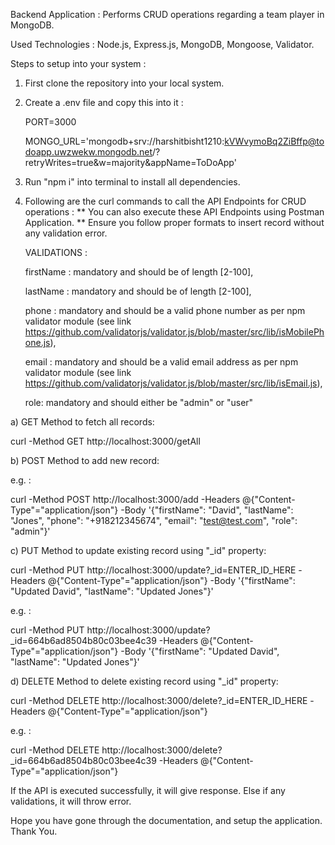 Backend Application : Performs CRUD operations regarding a team player in MongoDB.

Used Technologies : Node.js, Express.js, MongoDB, Mongoose, Validator. 

Steps to setup into your system :

1. First clone the repository into your local system.
2. Create a .env file and copy this into it :

      PORT=3000

      MONGO_URL='mongodb+srv://harshitbisht1210:kVWvymoBq2ZiBffp@todoapp.uwzwekw.mongodb.net/?retryWrites=true&w=majority&appName=ToDoApp'

4. Run "npm i" into terminal to install all dependencies.
5. Following are the curl commands to call the API Endpoints for CRUD operations :
   ** You can also execute these API Endpoints using Postman Application.
   ** Ensure you follow proper formats to insert record without any validation error.

   VALIDATIONS :

   firstName : mandatory and should be of length [2-100],

   lastName : mandatory and should be of length [2-100],

   phone : mandatory and should be a valid phone number as per npm validator module (see link https://github.com/validatorjs/validator.js/blob/master/src/lib/isMobilePhone.js),

   email : mandatory and should be a valid email address as per npm validator module (see link https://github.com/validatorjs/validator.js/blob/master/src/lib/isEmail.js),

   role: mandatory and should either be "admin" or "user"

a) GET Method to fetch all records:

curl -Method GET http://localhost:3000/getAll

b) POST Method to add new record:

e.g. : 

curl -Method POST http://localhost:3000/add -Headers @{"Content-Type"="application/json"} -Body '{"firstName": "David", "lastName": "Jones", "phone": "+918212345674", "email": "test@test.com", "role": "admin"}'

c) PUT Method to update existing record using "_id" property:

curl -Method PUT http://localhost:3000/update?_id=ENTER_ID_HERE -Headers @{"Content-Type"="application/json"} -Body '{"firstName": "Updated David", "lastName": "Updated Jones"}'

e.g. : 

curl -Method PUT http://localhost:3000/update?_id=664b6ad8504b80c03bee4c39 -Headers @{"Content-Type"="application/json"} -Body '{"firstName": "Updated David", "lastName": "Updated Jones"}'

d) DELETE Method to delete existing record using "_id" property:

curl -Method DELETE http://localhost:3000/delete?_id=ENTER_ID_HERE -Headers @{"Content-Type"="application/json"}

e.g. : 

curl -Method DELETE http://localhost:3000/delete?_id=664b6ad8504b80c03bee4c39 -Headers @{"Content-Type"="application/json"}

If the API is executed successfully, it will give response. Else if any validations, it will throw error.

Hope you have gone through the documentation, and setup the application.
Thank You.
